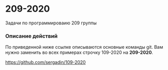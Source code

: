 # 209-2020
Задачи по программироваию 209 группы

### Описание действий
По приведенной ниже ссылке описываются основные команды git. Вам нужно заменить во всех примерах строчку 109-2020 на **209-2020**.

https://github.com/sergadin/109-2020
